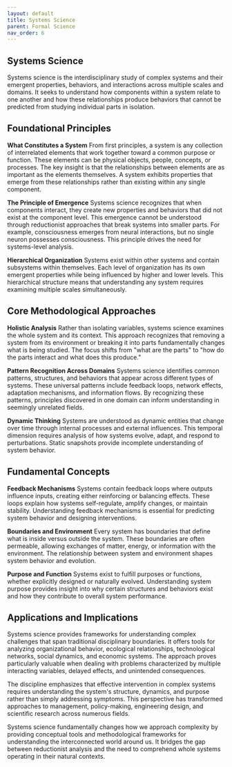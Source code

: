 ```yaml
---
layout: default
title: Systems Science
parent: Formal Science
nav_order: 6
---
```


## Systems Science

Systems science is the interdisciplinary study of complex systems and their emergent properties, behaviors, and interactions across multiple scales and domains. It seeks to understand how components within a system relate to one another and how these relationships produce behaviors that cannot be predicted from studying individual parts in isolation.

## Foundational Principles

**What Constitutes a System**
From first principles, a system is any collection of interrelated elements that work together toward a common purpose or function. These elements can be physical objects, people, concepts, or processes. The key insight is that the relationships between elements are as important as the elements themselves. A system exhibits properties that emerge from these relationships rather than existing within any single component.

**The Principle of Emergence**
Systems science recognizes that when components interact, they create new properties and behaviors that did not exist at the component level. This emergence cannot be understood through reductionist approaches that break systems into smaller parts. For example, consciousness emerges from neural interactions, but no single neuron possesses consciousness. This principle drives the need for systems-level analysis.

**Hierarchical Organization**
Systems exist within other systems and contain subsystems within themselves. Each level of organization has its own emergent properties while being influenced by higher and lower levels. This hierarchical structure means that understanding any system requires examining multiple scales simultaneously.

## Core Methodological Approaches

**Holistic Analysis**
Rather than isolating variables, systems science examines the whole system and its context. This approach recognizes that removing a system from its environment or breaking it into parts fundamentally changes what is being studied. The focus shifts from "what are the parts" to "how do the parts interact and what does this produce."

**Pattern Recognition Across Domains**
Systems science identifies common patterns, structures, and behaviors that appear across different types of systems. These universal patterns include feedback loops, network effects, adaptation mechanisms, and information flows. By recognizing these patterns, principles discovered in one domain can inform understanding in seemingly unrelated fields.

**Dynamic Thinking**
Systems are understood as dynamic entities that change over time through internal processes and external influences. This temporal dimension requires analysis of how systems evolve, adapt, and respond to perturbations. Static snapshots provide incomplete understanding of system behavior.

## Fundamental Concepts

**Feedback Mechanisms**
Systems contain feedback loops where outputs influence inputs, creating either reinforcing or balancing effects. These loops explain how systems self-regulate, amplify changes, or maintain stability. Understanding feedback mechanisms is essential for predicting system behavior and designing interventions.

**Boundaries and Environment**
Every system has boundaries that define what is inside versus outside the system. These boundaries are often permeable, allowing exchanges of matter, energy, or information with the environment. The relationship between system and environment shapes system behavior and evolution.

**Purpose and Function**
Systems exist to fulfill purposes or functions, whether explicitly designed or naturally evolved. Understanding system purpose provides insight into why certain structures and behaviors exist and how they contribute to overall system performance.

## Applications and Implications

Systems science provides frameworks for understanding complex challenges that span traditional disciplinary boundaries. It offers tools for analyzing organizational behavior, ecological relationships, technological networks, social dynamics, and economic systems. The approach proves particularly valuable when dealing with problems characterized by multiple interacting variables, delayed effects, and unintended consequences.

The discipline emphasizes that effective intervention in complex systems requires understanding the system's structure, dynamics, and purpose rather than simply addressing symptoms. This perspective has transformed approaches to management, policy-making, engineering design, and scientific research across numerous fields.

Systems science fundamentally changes how we approach complexity by providing conceptual tools and methodological frameworks for understanding the interconnected world around us. It bridges the gap between reductionist analysis and the need to comprehend whole systems operating in their natural contexts.

